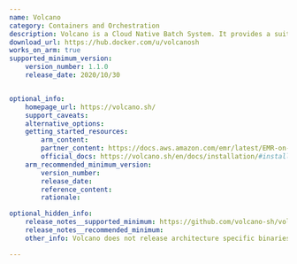 ```yaml
---
name: Volcano
category: Containers and Orchestration
description: Volcano is a Cloud Native Batch System. It provides a suite of mechanisms that are commonly required by many classes of batch & elastic workload including machine learning/deep learning, bioinformatics/genomics and other "big data" applications.
download_url: https://hub.docker.com/u/volcanosh
works_on_arm: true
supported_minimum_version:
    version_number: 1.1.0
    release_date: 2020/10/30


optional_info:
    homepage_url: https://volcano.sh/
    support_caveats:
    alternative_options:
    getting_started_resources:
        arm_content:
        partner_content: https://docs.aws.amazon.com/emr/latest/EMR-on-EKS-DevelopmentGuide/tutorial-volcano.html
        official_docs: https://volcano.sh/en/docs/installation/#install-with-yaml-files
    arm_recommended_minimum_version:
        version_number:
        release_date:
        reference_content:
        rationale:

optional_hidden_info:
    release_notes__supported_minimum: https://github.com/volcano-sh/volcano/releases/tag/v1.1.0
    release_notes__recommended_minimum:
    other_info: Volcano does not release architecture specific binaries. The docker images are available for linux/arm64 [here](https://hub.docker.com/u/volcanosh).

---
```

